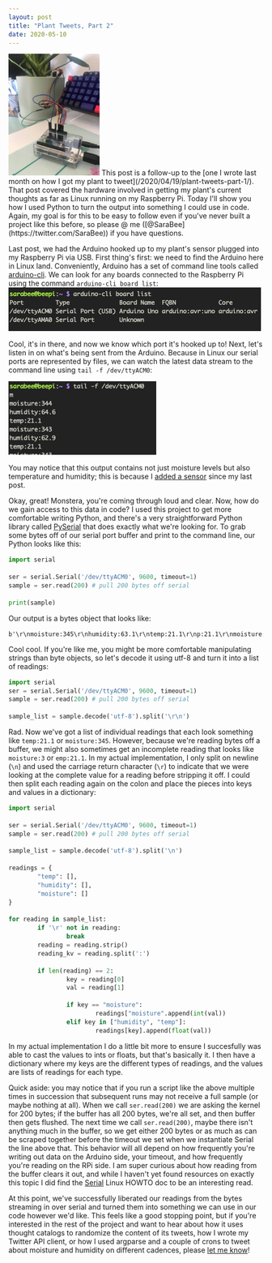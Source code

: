 ```yaml
---
layout: post
title: "Plant Tweets, Part 2"
date: 2020-05-10
---
```

<img src="/images/arduino.jpg" width="180" class="right">
This post is a follow-up to the [one I wrote last month on how I got my plant
to tweet](/2020/04/19/plant-tweets-part-1/). That post covered the hardware
involved in getting my plant's current thoughts as far as Linux running on my
Raspberry Pi. Today I'll show you how I used Python to turn the output into
something I could use in code. Again, my goal is for this to be easy to follow even if you've never
built a project like this before, so please @ me
([@SaraBee](https://twitter.com/SaraBee)) if you have questions.

Last post, we had the Arduino hooked up to my plant's sensor plugged into my Raspberry Pi via USB. First thing's first: we
need to find the Arduino here in Linux land. Conveniently, Arduino has a set of command line tools called
[arduino-cli](https://arduino.github.io/arduino-cli/getting-started/). We can
look for any boards connected to the Raspberry Pi using the command
`arduino-cli board list`:
<img src="/images/board-list.png" />

Cool, it's in there, and now we know which port it's hooked up to! Next, let's listen in on what's being sent from the Arduino. Because in Linux our serial ports are represented by files, we can watch the
latest data stream to the command line using `tail -f /dev/ttyACM0`:

<img src="/images/tail-serial-output.png" />

You may notice that this output contains not just moisture levels but also
temperature and humidity; this is because I [added a sensor](https://github.com/sparkfun/SparkFun_HTU21D_Breakout_Arduino_Library) since my last post.

Okay, great! Monstera, you're coming through loud and clear. Now, how do we
gain access to this data in code? I used this project to get more comfortable
writing Python, and there's a very straightforward Python library called
[PySerial](https://pythonhosted.org/pyserial/) that does exactly what we're
looking for. To grab some bytes off of our serial port buffer and print to the
command line, our Python looks like this:

```python
import serial

ser = serial.Serial('/dev/ttyACM0', 9600, timeout=1)
sample = ser.read(200) # pull 200 bytes off serial

print(sample)
```

Our output is a bytes object that looks like:

```
b'\r\nmoisture:345\r\nhumidity:63.1\r\ntemp:21.1\r\np:21.1\r\nmoisture:345\r\nhumidity:60.9\r\ntemp:21.1\r\nmoisture:345\r\nhumidity:61.9\r\ntemp:21.1\r\nmoisture:345\r\nhumidity:63.1\r\ntemp:21.1\r\np:21.1\r\nmoisture:345\r\nhumidity'
```

Cool cool. If you're like me, you might be more comfortable manipulating strings
than byte objects, so let's decode it using utf-8 and turn it into a list of
readings:

```python
import serial
ser = serial.Serial('/dev/ttyACM0', 9600, timeout=1)
sample = ser.read(200) # pull 200 bytes off serial

sample_list = sample.decode('utf-8').split('\r\n')
```

Rad. Now we've got a list of individual readings that each look something like
`temp:21.1` or `moisture:345`. However, because we're reading bytes off
a buffer, we might also sometimes get an incomplete reading that looks like `moisture:3`
or `emp:21.1`. In my actual implementation, I only split on newline (`\n`) and used the carriage return character (`\r`) to indicate that we were looking at the complete value for a reading before stripping it off. I could then split each reading again on the colon and place the pieces into keys and values in a dictionary:

```python
import serial

ser = serial.Serial('/dev/ttyACM0', 9600, timeout=1)
sample = ser.read(200) # pull 200 bytes off serial

sample_list = sample.decode('utf-8').split('\n')

readings = {
        "temp": [],
        "humidity": [],
        "moisture": []
}

for reading in sample_list:
        if '\r' not in reading:
                break
        reading = reading.strip()
        reading_kv = reading.split(':')

        if len(reading) == 2:
                key = reading[0]
                val = reading[1]

                if key == "moisture":
                        readings["moisture".append(int(val))
                elif key in ["humidity", "temp"]:
                        readings[key].append(float(val))
```

In my actual implementation I do a little bit more to ensure I succesfully was
able to cast the values to ints or floats, but that's basically it. I then
have a dictionary where my keys are the different types of readings, and the
values are lists of readings for each type.

Quick aside: you may notice that if you run a script like the above multiple
times in succession that subsequent runs may not receive a full sample (or
maybe nothing at all). When we call `ser.read(200)` we are asking the kernel
for 200 bytes; if the buffer has all 200 bytes, we're all set, and then buffer
then gets flushed. The next time we call `ser.read(200)`, maybe there isn't
anything much in the buffer, so we get either 200 bytes or as much as can be
scraped together before the timeout we set when we instantiate Serial the line
above that. This behavior will all depend on how frequently you're writing out data on
the Arduino side, your timeout, and how frequently you're reading on the RPi
side. I am super curious about how reading from the buffer clears it
out, and while I haven't yet found resources on exactly this topic I did find the [Serial](https://www.tldp.org/HOWTO/Serial-HOWTO.html) Linux HOWTO doc to be an interesting read.

At this point, we've successfully liberated our readings from the bytes
streaming in over serial and turned them into something we can use in our
code however we'd like. This feels like a good stopping point, but if you're interested in the
rest of the project and want to hear about how it uses thought catalogs to
randomize the content of its tweets, how I wrote my Twitter API client, or how
I used argparse and a couple of crons to tweet about moisture and humidity on
different cadences, please [let me know](https://twitter.com/SaraBee)!
